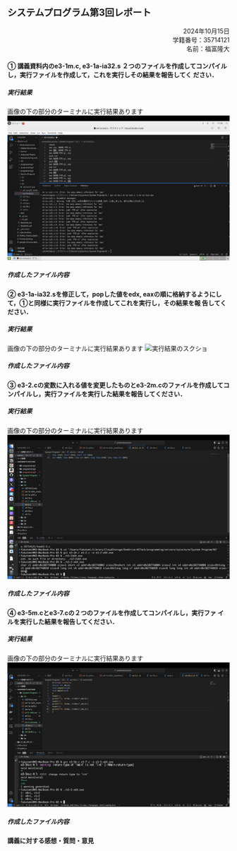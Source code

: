 ## システムプログラム第3回レポート

<div style="text-align: right;">
2024年10月15日  <br>
学籍番号：35714121  <br>
名前：福富隆大  <br>
</div>  
  
#### ① 講義資料内のe3-1m.c, e3-1a-ia32.s ２つのファイルを作成してコンパイルし，実⾏ファイルを作成して，これを実⾏しその結果を報告してく ださい．

##### 実行結果  

画像の下の部分のターミナルに実行結果あります
![実行結果のスクショ](./実行結果１.png)

##### 作成したファイル内容  

#### ② e3-1a-ia32.sを修正して，popした値をedx, eaxの順に格納するようにして，①と同様に実⾏ファイルを作成してこれを実⾏し，その結果を報 告してください．  

##### 実行結果  

画像の下の部分のターミナルに実行結果あります
![実行結果のスクショ](./実行結果２.png)

##### 作成したファイル内容  

#### ③ e3-2.cの変数に⼊れる値を変更したものとe3-2m.cのファイルを作成してコンパイルし，実⾏ファイルを実⾏した結果を報告してください．  

##### 実行結果  

画像の下の部分のターミナルに実行結果あります
![実行結果のスクショ](./実行結果３.png)

##### 作成したファイル内容  

#### ④ e3-5m.cとe3-7.cの２つのファイルを作成してコンパイルし，実⾏ファ イルを実⾏した結果を報告してください．  

##### 実行結果  

画像の下の部分のターミナルに実行結果あります
![実行結果のスクショ](./実行結果４.png)

##### 作成したファイル内容  


#### 講義に対する感想・質問・意⾒

